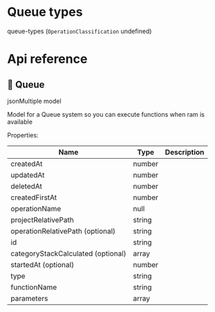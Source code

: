 # Queue types

queue-types (`OperationClassification` undefined)



# Api reference

## 🔸 Queue

jsonMultiple model



Model for a Queue system so you can execute functions when ram is available





Properties: 

 | Name | Type | Description |
|---|---|---|
| createdAt  | number |  |
| updatedAt  | number |  |
| deletedAt  | number |  |
| createdFirstAt  | number |  |
| operationName  | null |  |
| projectRelativePath  | string |  |
| operationRelativePath (optional) | string |  |
| id  | string |  |
| categoryStackCalculated (optional) | array |  |
| startedAt (optional) | number |  |
| type  | string |  |
| functionName  | string |  |
| parameters  | array |  |


